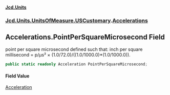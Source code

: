 #### [Jcd.Units](index.md 'index')
### [Jcd.Units.UnitsOfMeasure.USCustomary](Jcd.Units.UnitsOfMeasure.USCustomary.md 'Jcd.Units.UnitsOfMeasure.USCustomary').[Accelerations](Accelerations.md 'Jcd.Units.UnitsOfMeasure.USCustomary.Accelerations')

## Accelerations.PointPerSquareMicrosecond Field

point per square microsecond defined such that: inch per square millisecond = p/μs² ×
(1.0/72.0)/((1.0/1000.0)*(1.0/1000.0)).

```csharp
public static readonly Acceleration PointPerSquareMicrosecond;
```

#### Field Value
[Acceleration](Acceleration.md 'Jcd.Units.UnitTypes.Acceleration')